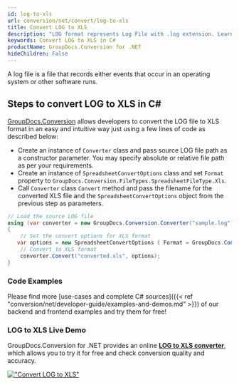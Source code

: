 ```yaml
---
id: log-to-xls
url: conversion/net/convert/log-to-xls
title: Convert LOG to XLS
description: "LOG format represents Log File with .log extension. Learn how to convert LOG to XLS file programmatically in C# language using GroupDocs.Conversion for .NET library."
keywords: Convert LOG to XLS in C#
productName: GroupDocs.Conversion for .NET
hideChildren: False
---
```


A log file is a file that records either events that occur in an operating system or other software runs.

## Steps to convert LOG to XLS in C#

[GroupDocs.Conversion](https://products.groupdocs.com/conversion/net) allows developers to convert the LOG file to XLS format in an easy and intuitive way just using a few lines of code as described below:

* Create an instance of `Converter` class and pass source LOG file path as a constructor parameter. You may specify absolute or relative file path as per your requirements. 
* Create an instance of `SpreadsheetConvertOptions` class and set `Format` property to `GroupDocs.Conversion.FileTypes.SpreadsheetFileType.Xls`.
* Call `Converter` class `Convert` method and pass the filename for the converted XLS file and the `SpreadsheetConvertOptions` object from the previous step as parameters.

```csharp
// Load the source LOG file
using (var converter = new GroupDocs.Conversion.Converter("sample.log"))
{
    // Set the convert options for XLS format
   var options = new SpreadsheetConvertOptions { Format = GroupDocs.Conversion.FileTypes.SpreadsheetFileType.Xls };
    // Convert to XLS format
    converter.Convert("converted.xls", options);
}
```

### Code Examples

Please find more [use-cases and complete C# sources]({{< ref "conversion/net/developer-guide/examples-and-demos.md" >}}) of our backend and frontend examples and try them for free!

### LOG to XLS Live Demo

GroupDocs.Conversion for .NET provides an online [**LOG to XLS converter**](https://products.groupdocs.app/conversion/log-to-xls), which allows you to try it for free and check conversion quality and accuracy.

[!["Convert LOG to XLS"](conversion/net/images/convert-to-xls/convert-log-to-xls.png)](https://products.groupdocs.app/conversion/log-to-xls)